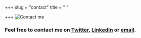 +++
slug = "contact"
title = " "

+++
![Contact me](/images/8053672_orig.png "Contact me logo")

### Feel free to contact me on [Twitter](https://twitter.com/karlkavo), [LinkedIn](https://www.linkedin.com/in/karlkavanagh1971/) or [email](mailto:karlkavo@gmail.com).